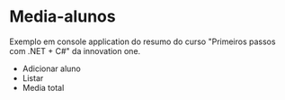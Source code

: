 # Media-alunos

Exemplo em console application do resumo do curso "Primeiros passos com .NET + C#" da innovation one.

* Adicionar aluno
* Listar
* Media total
